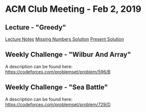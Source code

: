 ACM Club Meeting - Feb 2, 2019
===

Lecture - "Greedy"
---

[Lecture Notes](Implementation.pdf)
[Missing Numbers Solution](MissingNumbers.java)
[Present Solution](Present.java)

Weekly Challenge - "Wilbur And Array"
---

A description can be found here: https://codeforces.com/problemset/problem/596/B

Weekly Challenge - "Sea Battle"
---

A description can be found here: https://codeforces.com/problemset/problem/729/D

